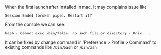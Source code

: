 When the first launch after installed in mac. It may complains issue like

```
Session Ended (broken pipe). Restart it?
```

From the console we can see:

```
bash - Cannot exec /bin/false: no such file or directory - Unix ...
```

It can be fixed by change command in 'Preference > Profile > Command' to existing commands like `/bin/bash` or `/bin/zsh`
